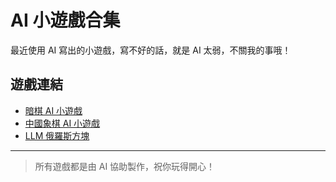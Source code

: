 # AI 小遊戲合集

最近使用 AI 寫出的小遊戲，寫不好的話，就是 AI 太弱，不關我的事哦！

## 遊戲連結

- [暗棋 AI 小遊戲](https://robinchiu.github.io/dark_chess)  
- [中國象棋 AI 小遊戲](https://robinchiu.github.io/chinese_chess)  
- [LLM 俄羅斯方塊](https://robinchiu.github.io/llm_tetris)  

---

> 所有遊戲都是由 AI 協助製作，祝你玩得開心！

